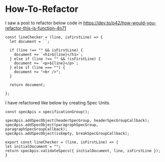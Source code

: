 # How-To-Refactor

I saw a post to refactor below code in https://dev.to/p42/how-would-you-refactor-this-js-function-4n71
```
const lineChecker = (line, isFirstLine) => {
  let document = ``;

  if (line !== "" && isFirstLine) {
    document += `<h1>${line}</h1>`;
  } else if (line !== "" && !isFirstLine) {
    document += `<p>${line}</p>`;
  } else if (line === "") {
    document += "<br />";
  }

  return document;

};
```

I have refactored like below by creating Spec Units.

```
const specApis = specificationGroup();

specApis.addSpecObject(headerSpecGroup, headerSpecGroupCallback);
specApis.addSpecObject(paragraphSpecGroup, paragraphSpecGroupCallback);
specApis.addSpecObject(isEmpty, breakSpecGroupCallback);

export const lineChecker = (line, isFirstLine) => {
let initialDocument = "";
return specApis.validateSpecs({ initialDocument, line, isFirstLine });
}
```
